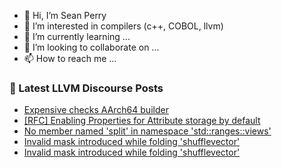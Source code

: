 - 👋 Hi, I’m Sean Perry
- 👀 I’m interested in compilers (c++, COBOL, llvm)
- 🌱 I’m currently learning ...
- 💞️ I’m looking to collaborate on ...
- 📫 How to reach me ...

<!---
s66perry/s66perry is a ✨ special ✨ repository because its `README.md` (this file) appears on your GitHub profile.
You can click the Preview link to take a look at your changes.
--->
### 📕 Latest LLVM Discourse Posts

<!-- DISCOURSE-LLVM:START -->
- [Expensive checks AArch64 builder](https://discourse.llvm.org/t/expensive-checks-aarch64-builder/72956#post_1)
- [[RFC] Enabling Properties for Attribute storage by default](https://discourse.llvm.org/t/rfc-enabling-properties-for-attribute-storage-by-default/72900#post_6)
- [No member named &#39;split&#39; in namespace &#39;std::ranges::views&#39;](https://discourse.llvm.org/t/no-member-named-split-in-namespace-std-views/72955#post_1)
- [Invalid mask introduced while folding &#39;shufflevector&#39;](https://discourse.llvm.org/t/invalid-mask-introduced-while-folding-shufflevector/72954#post_2)
- [Invalid mask introduced while folding &#39;shufflevector&#39;](https://discourse.llvm.org/t/invalid-mask-introduced-while-folding-shufflevector/72954#post_1)
<!-- DISCOURSE-LLVM:END -->
